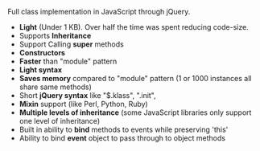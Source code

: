 Full class implementation in JavaScript through jQuery.

  * **Light** (Under 1 KB). Over half the time was spent reducing code-size.
  * Supports **Inheritance**
  * Support Calling **super** methods
  * **Constructors**
  * **Faster** than "module" pattern
  * **Light syntax**
  * **Saves memory** compared to "module" pattern (1 or 1000 instances all share same methods)
  * Short **jQuery syntax** like "$.klass", ".init",
  * **Mixin** support (like Perl, Python, Ruby)
  * **Multiple levels of inheritance** (some JavaScript libraries only support one level of inheritance)
  * Built in ability to **bind** methods to events while preserving 'this'
  * Ability to bind **event** object to pass through to object methods